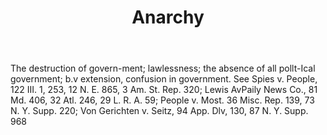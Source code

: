 ---
title: Anarchy
letter: A
permalink: "/definitions/anarchy.html"
body: The destruction of govern-ment; lawlessness; the absence of all pollt-Ical government;
  b.v extension, confusion in government. See Spies v. People, 122 III. 1, 253, 12
  N. E. 865, 3 Am. St. Rep. 320; Lewis AvPaily News Co., 81 Md. 406, 32 Atl. 246,
  29 L. R. A. 59; People v. Most. 36 Misc. Rep. 139, 73 N. Y. Supp. 220; Von Gerichten
  v. Seitz, 94 App. Dlv, 130, 87 N. Y. Supp. 968
published_at: '2018-07-07'
source: Black's Law Dictionary
layout: post
---
